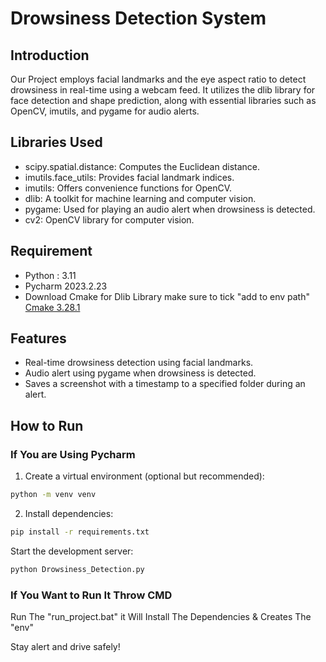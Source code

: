 # Drowsiness Detection System

## Introduction
Our Project employs facial landmarks and the eye aspect ratio to detect drowsiness in real-time using a webcam feed. It utilizes the dlib library for face detection and shape prediction, along with essential libraries such as OpenCV, imutils, and pygame for audio alerts.

## Libraries Used
- scipy.spatial.distance: Computes the Euclidean distance.
- imutils.face_utils: Provides facial landmark indices.
- imutils: Offers convenience functions for OpenCV.
- dlib: A toolkit for machine learning and computer vision.
- pygame: Used for playing an audio alert when drowsiness is detected.
- cv2: OpenCV library for computer vision.

## Requirement 

- Python : 3.11 
- Pycharm 2023.2.23
- Download Cmake for Dlib Library make sure to tick "add to env path"  [Cmake 3.28.1](https://github.com/Kitware/CMake/releases/download/v3.28.1/cmake-3.28.1-windows-x86_64.msi)
## Features
- Real-time drowsiness detection using facial landmarks.
- Audio alert using pygame when drowsiness is detected.
- Saves a screenshot with a timestamp to a specified folder during an alert.

## How to Run
### If You are Using Pycharm 
1. Create a virtual environment (optional but recommended):

 ```bash
 python -m venv venv
 ```

2. Install dependencies:

```bash
pip install -r requirements.txt
```

Start the development server:
```bash
python Drowsiness_Detection.py
```
### If You Want to Run It Throw CMD
Run The "run_project.bat" it Will Install The Dependencies & Creates The "env"

Stay alert and drive safely!
